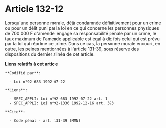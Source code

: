# Article 132-12

Lorsqu'une personne morale, déjà condamnée définitivement pour un crime ou pour un délit puni par la loi en ce qui concerne
les personnes physiques de 700 000 F d'amende, engage sa responsabilité pénale par un crime, le taux maximum de l'amende
applicable est égal à dix fois celui qui est prévu par la loi qui réprime ce crime. Dans ce cas, la personne morale encourt,
en outre, les peines mentionnées à l'article 131-39, sous réserve des dispositions du dernier alinéa de cet article.

**Liens relatifs à cet article**

	**Codifié par**:

	  - Loi n°92-683 1992-07-22

	**Liens**:

	  - SPEC_APPLI: Loi n°92-683 1992-07-22 art. 1
	  - SPEC_APPLI: Loi n°92-1336 1992-12-16 art. 373

	**Cite**:

	  - Code pénal - art. 131-39 (MMN)
